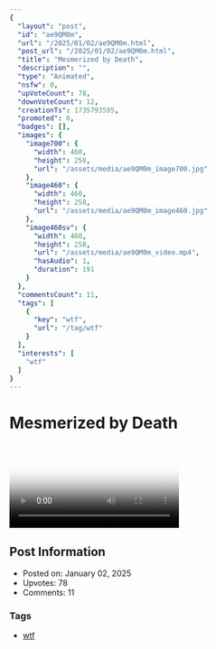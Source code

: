 ```yaml
---
{
  "layout": "post",
  "id": "ae9QM0m",
  "url": "/2025/01/02/ae9QM0m.html",
  "post_url": "/2025/01/02/ae9QM0m.html",
  "title": "Mesmerized by Death",
  "description": "",
  "type": "Animated",
  "nsfw": 0,
  "upVoteCount": 78,
  "downVoteCount": 12,
  "creationTs": 1735793595,
  "promoted": 0,
  "badges": [],
  "images": {
    "image700": {
      "width": 460,
      "height": 258,
      "url": "/assets/media/ae9QM0m_image700.jpg"
    },
    "image460": {
      "width": 460,
      "height": 258,
      "url": "/assets/media/ae9QM0m_image460.jpg"
    },
    "image460sv": {
      "width": 460,
      "height": 258,
      "url": "/assets/media/ae9QM0m_video.mp4",
      "hasAudio": 1,
      "duration": 191
    }
  },
  "commentsCount": 11,
  "tags": [
    {
      "key": "wtf",
      "url": "/tag/wtf"
    }
  ],
  "interests": [
    "wtf"
  ]
}
---
```


# Mesmerized by Death

<video controls playsinline loop poster="/assets/media/ae9QM0m_image460.jpg">
  <source src="/assets/media/ae9QM0m_video.mp4" type="video/mp4">
  Your browser does not support the video tag.
</video>

## Post Information

- Posted on: January 02, 2025
- Upvotes: 78
- Comments: 11

### Tags

- [wtf](/tag/wtf)
